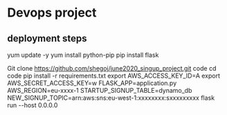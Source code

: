 # Devops project 
## deployment steps

yum update -y
yum install python-pip
pip install flask

Git clone https://github.com/shegoj/june2020_singup_project.git code 
cd code
pip install -r requirements.txt 
export AWS_ACCESS_KEY_ID=A
export AWS_SECRET_ACCESS_KEY=w
FLASK_APP=application.py AWS_REGION=eu-xxxx-1 STARTUP_SIGNUP_TABLE=dynamo_db NEW_SIGNUP_TOPIC=arn:aws:sns:eu-west-1:xxxxxxxx:sxxxxxxxxx flask run --host 0.0.0.0

